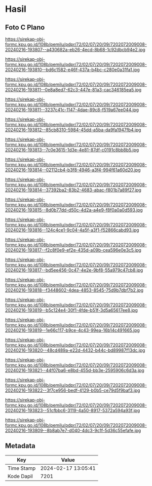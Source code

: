 # Hasil

## Foto C Plano

https://sirekap-obj-formc.kpu.go.id/108b/pemilu/pdpr/72/02/07/20/09/7202072009008-20240216-193807--a430682a-eb26-4ecd-8b68-1c92dbcb94e2.jpg

https://sirekap-obj-formc.kpu.go.id/108b/pemilu/pdpr/72/02/07/20/09/7202072009008-20240216-193810--bd6c1582-e46f-437a-b4bc-c280e0a31fa1.jpg

https://sirekap-obj-formc.kpu.go.id/108b/pemilu/pdpr/72/02/07/20/09/7202072009008-20240216-193811--0e8a8ed7-62c3-447e-81a3-cac346185ea5.jpg

https://sirekap-obj-formc.kpu.go.id/108b/pemilu/pdpr/72/02/07/20/09/7202072009008-20240216-193811--3237c41c-1147-4dae-89c8-f519a67ee044.jpg

https://sirekap-obj-formc.kpu.go.id/108b/pemilu/pdpr/72/02/07/20/09/7202072009008-20240216-193812--85cb8310-5984-45dd-a5ba-da9fa1947fb4.jpg

https://sirekap-obj-formc.kpu.go.id/108b/pemilu/pdpr/72/02/07/20/09/7202072009008-20240216-193813--7c0e3615-1d3e-4e81-87df-c0191c8bb8b5.jpg

https://sirekap-obj-formc.kpu.go.id/108b/pemilu/pdpr/72/02/07/20/09/7202072009008-20240216-193814--02112cb4-b3f8-4946-a3f4-994f61a60d20.jpg

https://sirekap-obj-formc.kpu.go.id/108b/pemilu/pdpr/72/02/07/20/09/7202072009008-20240216-193814--37392ba2-83b2-4683-abac-f801b7a89f27.jpg

https://sirekap-obj-formc.kpu.go.id/108b/pemilu/pdpr/72/02/07/20/09/7202072009008-20240216-193815--8d0b77dd-d50c-4d2a-a4e9-f8f0a0a0d593.jpg

https://sirekap-obj-formc.kpu.go.id/108b/pemilu/pdpr/72/02/07/20/09/7202072009008-20240216-193816--124c4ce1-9c04-4a5f-a3f1-f52866cabd93.jpg

https://sirekap-obj-formc.kpu.go.id/108b/pemilu/pdpr/72/02/07/20/09/7202072009008-20240216-193817--f2c8f0e9-ef2e-435d-a09b-cea596e0e3c5.jpg

https://sirekap-obj-formc.kpu.go.id/108b/pemilu/pdpr/72/02/07/20/09/7202072009008-20240216-193817--bd5ee456-0c47-4e2e-9bf8-55a979c47cb8.jpg

https://sirekap-obj-formc.kpu.go.id/108b/pemilu/pdpr/72/02/07/20/09/7202072009008-20240216-193818--f3448602-4dea-4853-8545-75d9b7dbf7b2.jpg

https://sirekap-obj-formc.kpu.go.id/108b/pemilu/pdpr/72/02/07/20/09/7202072009008-20240216-193819--b5c124e4-30f1-4fde-b51f-3d5a65617ee8.jpg

https://sirekap-obj-formc.kpu.go.id/108b/pemilu/pdpr/72/02/07/20/09/7202072009008-20240216-193819--1e66c117-b9ce-4c43-99ea-16b14c491665.jpg

https://sirekap-obj-formc.kpu.go.id/108b/pemilu/pdpr/72/02/07/20/09/7202072009008-20240216-193820--48cd489a-e22d-4432-b44c-bd89987f13dc.jpg

https://sirekap-obj-formc.kpu.go.id/108b/pemilu/pdpr/72/02/07/20/09/7202072009008-20240216-193821--44f07ba6-e8bd-455d-bb3e-2595906c6d3a.jpg

https://sirekap-obj-formc.kpu.go.id/108b/pemilu/pdpr/72/02/07/20/09/7202072009008-20240216-193822--3f7ce956-bedf-4129-b0b5-ce79d5f9baf3.jpg

https://sirekap-obj-formc.kpu.go.id/108b/pemilu/pdpr/72/02/07/20/09/7202072009008-20240216-193823--51cfbbc6-3119-4a50-8917-5372a594a93f.jpg

https://sirekap-obj-formc.kpu.go.id/108b/pemilu/pdpr/72/02/07/20/09/7202072009008-20240216-193809--8b8ab7e7-d040-4dc3-9c1f-5d36c55efafe.jpg


## Metadata

| Key        | Value               |
| ---------- | ------------------- |
| Time Stamp | 2024-02-17 13:05:41 |
| Kode Dapil | 7201                |



